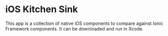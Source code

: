 # iOS Kitchen Sink

This app is a collection of native iOS components to compare against Ionic Framework components. It can be downloaded and run in Xcode.
